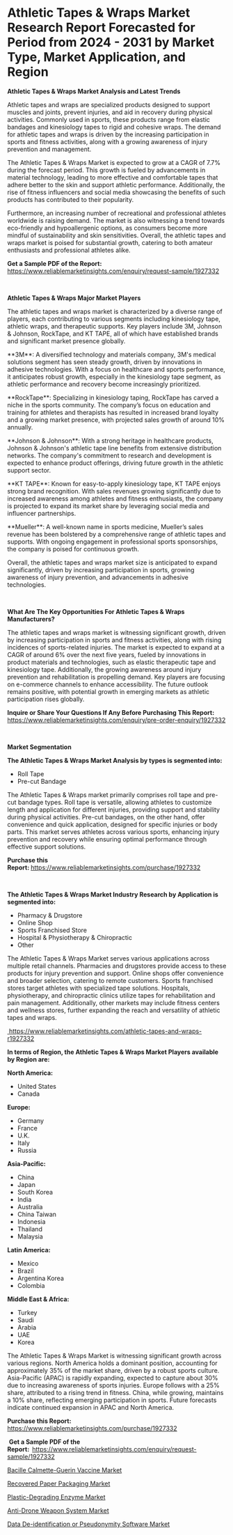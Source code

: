 <p><h1>Athletic Tapes & Wraps Market Research Report Forecasted for Period from 2024 -  2031 by Market Type, Market Application, and Region</h1></p><p><strong>Athletic Tapes & Wraps Market Analysis and Latest Trends</strong></p>
<p><p>Athletic tapes and wraps are specialized products designed to support muscles and joints, prevent injuries, and aid in recovery during physical activities. Commonly used in sports, these products range from elastic bandages and kinesiology tapes to rigid and cohesive wraps. The demand for athletic tapes and wraps is driven by the increasing participation in sports and fitness activities, along with a growing awareness of injury prevention and management.</p><p>The Athletic Tapes & Wraps Market is expected to grow at a CAGR of 7.7% during the forecast period. This growth is fueled by advancements in material technology, leading to more effective and comfortable tapes that adhere better to the skin and support athletic performance. Additionally, the rise of fitness influencers and social media showcasing the benefits of such products has contributed to their popularity. </p><p>Furthermore, an increasing number of recreational and professional athletes worldwide is raising demand. The market is also witnessing a trend towards eco-friendly and hypoallergenic options, as consumers become more mindful of sustainability and skin sensitivities. Overall, the athletic tapes and wraps market is poised for substantial growth, catering to both amateur enthusiasts and professional athletes alike.</p></p>
<p><strong>Get a Sample PDF of the Report:&nbsp;</strong> <a href="https://www.reliablemarketinsights.com/enquiry/request-sample/1927332?utm_campaign=1570&utm_medium=2&utm_source=Github&utm_content=ia&utm_term=25102024&utm_id=athletic-tapes-wraps">https://www.reliablemarketinsights.com/enquiry/request-sample/1927332</a></p>
<p>&nbsp;</p>
<p><strong>Athletic Tapes & Wraps Major Market Players</strong></p>
<p><p>The athletic tapes and wraps market is characterized by a diverse range of players, each contributing to various segments including kinesiology tape, athletic wraps, and therapeutic supports. Key players include 3M, Johnson & Johnson, RockTape, and KT TAPE, all of which have established brands and significant market presence globally.</p><p>**3M**: A diversified technology and materials company, 3M's medical solutions segment has seen steady growth, driven by innovations in adhesive technologies. With a focus on healthcare and sports performance, it anticipates robust growth, especially in the kinesiology tape segment, as athletic performance and recovery become increasingly prioritized.</p><p>**RockTape**: Specializing in kinesiology taping, RockTape has carved a niche in the sports community. The company’s focus on education and training for athletes and therapists has resulted in increased brand loyalty and a growing market presence, with projected sales growth of around 10% annually.</p><p>**Johnson & Johnson**: With a strong heritage in healthcare products, Johnson & Johnson's athletic tape line benefits from extensive distribution networks. The company's commitment to research and development is expected to enhance product offerings, driving future growth in the athletic support sector.</p><p>**KT TAPE**: Known for easy-to-apply kinesiology tape, KT TAPE enjoys strong brand recognition. With sales revenues growing significantly due to increased awareness among athletes and fitness enthusiasts, the company is projected to expand its market share by leveraging social media and influencer partnerships.</p><p>**Mueller**: A well-known name in sports medicine, Mueller’s sales revenue has been bolstered by a comprehensive range of athletic tapes and supports. With ongoing engagement in professional sports sponsorships, the company is poised for continuous growth.</p><p>Overall, the athletic tapes and wraps market size is anticipated to expand significantly, driven by increasing participation in sports, growing awareness of injury prevention, and advancements in adhesive technologies.</p></p>
<p>&nbsp;</p>
<p><strong>What Are The Key Opportunities For Athletic Tapes & Wraps Manufacturers?</strong></p>
<p><p>The athletic tapes and wraps market is witnessing significant growth, driven by increasing participation in sports and fitness activities, along with rising incidences of sports-related injuries. The market is expected to expand at a CAGR of around 6% over the next five years, fueled by innovations in product materials and technologies, such as elastic therapeutic tape and kinesiology tape. Additionally, the growing awareness around injury prevention and rehabilitation is propelling demand. Key players are focusing on e-commerce channels to enhance accessibility. The future outlook remains positive, with potential growth in emerging markets as athletic participation rises globally.</p></p>
<p><strong>Inquire or Share Your Questions If Any Before Purchasing This Report:</strong> <a href="https://www.reliablemarketinsights.com/enquiry/pre-order-enquiry/1927332?utm_campaign=1570&utm_medium=2&utm_source=Github&utm_content=ia&utm_term=25102024&utm_id=athletic-tapes-wraps">https://www.reliablemarketinsights.com/enquiry/pre-order-enquiry/1927332</a></p>
<p>&nbsp;</p>
<p><strong>Market Segmentation</strong></p>
<p><strong>The Athletic Tapes & Wraps Market Analysis by types is segmented into:</strong></p>
<p><ul><li>Roll Tape</li><li>Pre-cut Bandage</li></ul></p>
<p><p>The Athletic Tapes & Wraps market primarily comprises roll tape and pre-cut bandage types. Roll tape is versatile, allowing athletes to customize length and application for different injuries, providing support and stability during physical activities. Pre-cut bandages, on the other hand, offer convenience and quick application, designed for specific injuries or body parts. This market serves athletes across various sports, enhancing injury prevention and recovery while ensuring optimal performance through effective support solutions.</p></p>
<p><strong>Purchase this Report:&nbsp;</strong><a href="https://www.reliablemarketinsights.com/purchase/1927332?utm_campaign=1570&utm_medium=2&utm_source=Github&utm_content=ia&utm_term=25102024&utm_id=athletic-tapes-wraps">https://www.reliablemarketinsights.com/purchase/1927332</a></p>
<p>&nbsp;</p>
<p><strong>The Athletic Tapes & Wraps Market Industry Research by Application is segmented into:</strong></p>
<p><ul><li>Pharmacy & Drugstore</li><li>Online Shop</li><li>Sports Franchised Store</li><li>Hospital & Physiotherapy & Chiropractic</li><li>Other</li></ul></p>
<p><p>The Athletic Tapes & Wraps Market serves various applications across multiple retail channels. Pharmacies and drugstores provide access to these products for injury prevention and support. Online shops offer convenience and broader selection, catering to remote customers. Sports franchised stores target athletes with specialized tape solutions. Hospitals, physiotherapy, and chiropractic clinics utilize tapes for rehabilitation and pain management. Additionally, other markets may include fitness centers and wellness stores, further expanding the reach and versatility of athletic tapes and wraps.</p></p>
<p><a href="https://www.reliablemarketinsights.com/athletic-tapes-and-wraps-r1927332?utm_campaign=1570&utm_medium=2&utm_source=Github&utm_content=ia&utm_term=25102024&utm_id=athletic-tapes-wraps">&nbsp;https://www.reliablemarketinsights.com/athletic-tapes-and-wraps-r1927332</a></p>
<p><strong>In terms of Region, the Athletic Tapes & Wraps Market Players available by Region are:</strong></p>
<p>
    <p> <strong> North America: </strong>
        <ul>
            <li>United States</li>
            <li>Canada</li>
        </ul>
        </p> 
    <p> <strong> Europe: </strong>
        <ul>
            <li>Germany</li>
            <li>France</li>
            <li>U.K.</li>
            <li>Italy</li>
            <li>Russia</li>
        </ul>
        </p> 
    <p> <strong> Asia-Pacific: </strong>
        <ul>
            <li>China</li>
            <li>Japan</li>
            <li>South Korea</li>
            <li>India</li>
            <li>Australia</li>
            <li>China Taiwan</li>
            <li>Indonesia</li>
            <li>Thailand</li>
            <li>Malaysia</li>
        </ul>
        </p> 
    <p> <strong> Latin America: </strong>
        <ul>
            <li>Mexico</li>
            <li>Brazil</li>
            <li>Argentina Korea</li>
            <li>Colombia</li>
        </ul>
        </p> 
    <p> <strong> Middle East & Africa: </strong>
        <ul>
            <li>Turkey</li>
            <li>Saudi</li>
            <li>Arabia</li>
            <li>UAE</li>
            <li>Korea</li>
        </ul>
    </p>
    </p>
<p><p>The Athletic Tapes & Wraps Market is witnessing significant growth across various regions. North America holds a dominant position, accounting for approximately 35% of the market share, driven by a robust sports culture. Asia-Pacific (APAC) is rapidly expanding, expected to capture about 30% due to increasing awareness of sports injuries. Europe follows with a 25% share, attributed to a rising trend in fitness. China, while growing, maintains a 10% share, reflecting emerging participation in sports. Future forecasts indicate continued expansion in APAC and North America.</p></p>
<p><strong>Purchase this Report: </strong><a href="https://www.reliablemarketinsights.com/purchase/1927332?utm_campaign=1570&utm_medium=2&utm_source=Github&utm_content=ia&utm_term=25102024&utm_id=athletic-tapes-wraps">https://www.reliablemarketinsights.com/purchase/1927332</a></p>
<p>&nbsp;<strong>Get a Sample PDF of the Report:&nbsp;&nbsp;</strong><a href="https://www.reliablemarketinsights.com/enquiry/request-sample/1927332?utm_campaign=1570&utm_medium=2&utm_source=Github&utm_content=ia&utm_term=25102024&utm_id=athletic-tapes-wraps">https://www.reliablemarketinsights.com/enquiry/request-sample/1927332</a></p>
<p><strong></strong></p>
<p><p><a href="https://www.linkedin.com/pulse/comprehensive-bacille-calmette-guerin-vaccine-market-xhyoc?utm_campaign=1570&utm_medium=2&utm_source=Github&utm_content=ia&utm_term=25102024&utm_id=athletic-tapes-wraps">Bacille Calmette-Guerin Vaccine Market</a></p><p><a href="https://www.linkedin.com/pulse/recovered-paper-packaging-market-analysis-product-segmentation-eypxe?utm_campaign=1570&utm_medium=2&utm_source=Github&utm_content=ia&utm_term=25102024&utm_id=athletic-tapes-wraps">Recovered Paper Packaging Market</a></p><p><a href="https://www.linkedin.com/pulse/navigating-global-plastic-degrading-enzyme-market-landscape-trends-f24bf?utm_campaign=1570&utm_medium=2&utm_source=Github&utm_content=ia&utm_term=25102024&utm_id=athletic-tapes-wraps">Plastic-Degrading Enzyme Market</a></p><p><a href="https://www.linkedin.com/pulse/anti-drone-weapon-system-market-growth-outlook-from-2024-qzgae?utm_campaign=1570&utm_medium=2&utm_source=Github&utm_content=ia&utm_term=25102024&utm_id=athletic-tapes-wraps">Anti-Drone Weapon System Market</a></p><p><a href="https://www.linkedin.com/pulse/market-forecasting-change-global-data-de-identification-pseudonymity-kuj4e?utm_campaign=1570&utm_medium=2&utm_source=Github&utm_content=ia&utm_term=25102024&utm_id=athletic-tapes-wraps">Data De-identification or Pseudonymity Software Market</a></p></p>